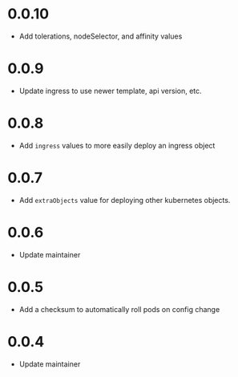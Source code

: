 # 0.0.10

- Add tolerations, nodeSelector, and affinity values

# 0.0.9

- Update ingress to use newer template, api version, etc.

# 0.0.8

- Add `ingress` values to more easily deploy an ingress object

# 0.0.7

- Add `extraObjects` value for deploying other kubernetes objects.

# 0.0.6

- Update maintainer

# 0.0.5

- Add a checksum to automatically roll pods on config change

# 0.0.4

- Update maintainer
